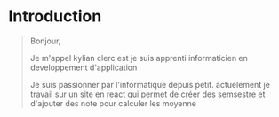 # Introduction

> Bonjour,
> 
>  Je m'appel kylian clerc est je suis apprenti informaticien en developpement d'application
> 
> Je suis passionner par l'informatique depuis petit. actuelement je travail sur un site en react
> qui permet de créer des semsestre et d'ajouter des note pour calculer les moyenne  
